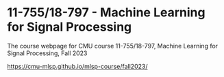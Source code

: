 # 11-755/18-797 - Machine Learning for Signal Processing

The course webpage for CMU course 11-755/18-797, Machine Learning for Signal Processing, Fall 2023

https://cmu-mlsp.github.io/mlsp-course/fall2023/
